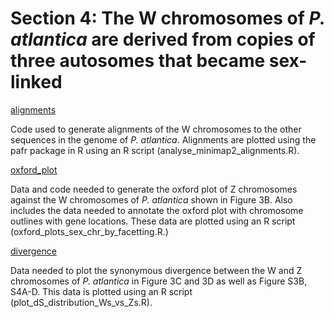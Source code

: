 # Section 4: The W chromosomes of *P. atlantica* are derived from copies of three autosomes that became sex-linked

[alignments](<https://github.com/charlottewright/P_atlantica_genome/tree/main/4_W_chromosomes/alignments>)

Code used to generate alignments of the W chromosomes to the other sequences in the genome of *P. atlantica*. Alignments are plotted using the pafr package in R using an R script (analyse_minimap2_alignments.R). 

[oxford_plot](<https://github.com/charlottewright/P_atlantica_genome/tree/main/4_W_chromosomes/oxford_plot>)

Data and code needed to generate the oxford plot of Z chromosomes against the W chromosomes of *P. atlantica* shown in Figure 3B. Also includes the data needed to annotate the oxford plot with chromosome outlines with gene locations. These data are plotted using an R script (oxford_plots_sex_chr_by_facetting.R.)

[divergence](<https://github.com/charlottewright/P_atlantica_genome/tree/main/4_W_chromosomes/divergence>)

Data needed to plot the synonymous divergence between the W and Z chromosomes of *P. atlantica* in Figure 3C and 3D as well as Figure S3B, S4A-D. This data is plotted using an R script (plot_dS_distribution_Ws_vs_Zs.R).
